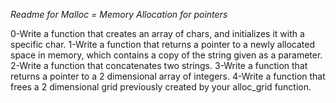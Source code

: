 *Readme for Malloc = Memory Allocation for pointers*

0-Write a function that creates an array of chars, and initializes it with a specific char.
1-Write a function that returns a pointer to a newly allocated space in memory, which contains a copy of the string given as a parameter.
2-Write a function that concatenates two strings.
3-Write a function that returns a pointer to a 2 dimensional array of integers.
4-Write a function that frees a 2 dimensional grid previously created by your alloc_grid function.